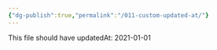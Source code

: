 ```yaml
---
{"dg-publish":true,"permalink":"/011-custom-updated-at/"}
---
```


This file should have updatedAt: 2021-01-01
